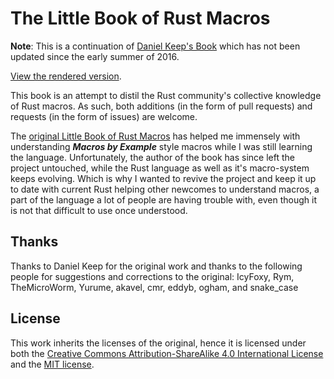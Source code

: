 # The Little Book of Rust Macros

**Note**: This is a continuation of [Daniel Keep's Book](https://github.com/DanielKeep/tlborm) which has not been updated since the early summer of 2016.

[View the rendered version](https://veykril.github.io/tlborm/).

This book is an attempt to distil the Rust community's collective knowledge of Rust macros.  As such, both additions (in the form of pull requests) and requests (in the form of issues) are welcome.

The [original Little Book of Rust Macros](https://github.com/DanielKeep/tlborm) has helped me immensely with understanding ***Macros by Example*** style macros while I was still learning the language. Unfortunately, the author of the book has since left the project untouched, while the Rust language as well as it's macro-system keeps evolving. Which is why I wanted to revive the project and keep it up to date with current Rust helping other newcomes to understand macros, a part of the language a lot of people are having trouble with, even though it is not that difficult to use once understood.

## Thanks

Thanks to Daniel Keep for the original work and thanks to the following people for suggestions and corrections to the original: IcyFoxy, Rym, TheMicroWorm, Yurume, akavel, cmr, eddyb, ogham, and snake_case

## License

This work inherits the licenses of the original, hence it is licensed under both the [Creative Commons Attribution-ShareAlike 4.0 International License](http://creativecommons.org/licenses/by-sa/4.0/) and the [MIT license](http://opensource.org/licenses/MIT).